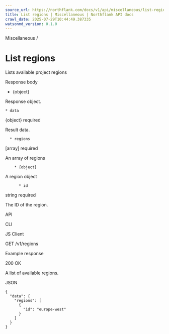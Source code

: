 ```yaml
---
source_url: https://northflank.com/docs/v1/api/miscellaneous/list-regions
title: List regions | Miscellaneous | Northflank API docs
crawl_date: 2025-07-29T10:44:49.387335
watsonmd_version: 0.1.0
---
```


Miscellaneous / 

# List regions

Lists available project regions

Response body

  * {object}

Response object.

    * data

{object} required

Result data.

      * regions

[array] required

An array of regions

        * {object}

A region object

          * id

string required

The ID of the region.




API

CLI

JS Client

GET /v1/regions

Example response

200 OK

A list of available regions.

JSON
    
    
    {
      "data": {
        "regions": [
          {
            "id": "europe-west"
          }
        ]
      }
    }